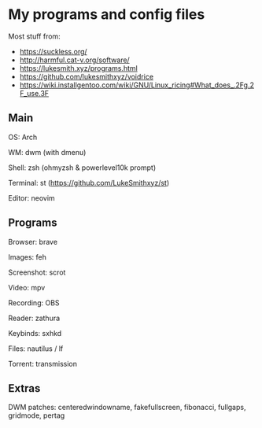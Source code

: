 # My programs and config files
Most stuff from:
- https://suckless.org/
- http://harmful.cat-v.org/software/
- https://lukesmith.xyz/programs.html
- https://github.com/lukesmithxyz/voidrice
- https://wiki.installgentoo.com/wiki/GNU/Linux_ricing#What_does_.2Fg.2F_use.3F



## Main

OS: Arch

WM: dwm (with dmenu)

Shell: zsh (ohmyzsh & powerlevel10k prompt)

Terminal: st (https://github.com/LukeSmithxyz/st)

Editor: neovim



## Programs

Browser: brave

Images: feh

Screenshot: scrot

Video: mpv

Recording: OBS

Reader: zathura

Keybinds: sxhkd

Files: nautilus / lf

Torrent: transmission



## Extras

DWM patches: centeredwindowname, fakefullscreen, fibonacci, fullgaps, gridmode, pertag
